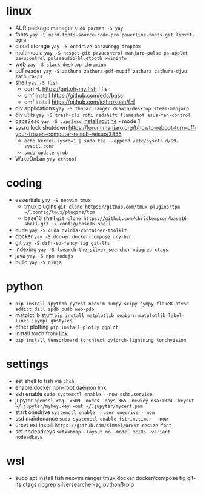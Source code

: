 # linux
* AUR package manager `sudo pacman -S yay`
* fonts `yay -S nerd-fonts-source-code-pro powerline-fonts-git libxft-bgra`
* cloud storage `yay -S onedrive-abraunegg dropbox`
* multimedia `yay -S ncspot-git pavucontrol manjaro-pulse pa-applet pavucontrol pulseaudio-bluetooth xwininfo`
* web `yay -S slack-desktop chromium`
* pdf reader `yay -S zathura zathura-pdf-mupdf zathura zathura-djvu zathura-ps`
* shell `yay -S fish`
  * curl -L https://get.oh-my.fish | fish
  * omf install https://github.com/edc/bass
  * omf install https://github.com/jethrokuan/fzf
* div applications `yay -S thunar ranger drawio-desktop steam-manjaro`
* div utils `yay -S trash-cli rofi redshift flameshot asus-fan-control`
* caps2esc `yay -S caps2esc` [install routine](https://askubuntu.com/questions/979359/how-do-i-install-caps2esc) - mode 1
* sysrq lock shutdown https://forum.manjaro.org/t/howto-reboot-turn-off-your-frozen-computer-reisub-reisuo/3855
  + `echo kernel.sysrq=1 | sudo tee --append /etc/sysctl.d/99-sysctl.conf`
  + `sudo update-grub`
* WakeOnLan `yay ethtool`

# coding
* essentials `yay -S neovim tmux`
  * tmux plugins `git clone https://github.com/tmux-plugins/tpm ~/.config/tmux/plugins/tpm`
  * base16 shell `git clone https://github.com/chriskempson/base16-shell.git ~/.config/base16-shell`
* cuda `yay -S cuda nvidia-container-toolkit`
* docker `yay -S docker docker-compose dry-bin`
* git `yay -S diff-so-fancy tig git-lfs`
* indexing `yay -S fsearch the_silver_searcher ripgrep ctags`
* java `yay -S npm nodejs`
* build `yay -S ninja`

# python
* `pip install ipython pytest neovim numpy scipy sympy flake8 ptvsd addict dill ipdb pudb web-pdb`
* matplotlib stuff `pip install matplotlib seaborn matplotlib-label-lines ipympl qbstyles`
* other plotting `pip install plotly ggplot`
* install torch from [link](https://pytorch.org/)
* `pip install tensorboard torchtext pytorch-lightning torchvision`

# settings
* set shell to fish via `chsh`
* enable docker non-root daemon [link](https://docs.docker.com/engine/install/linux-postinstall)
* ssh enable `sudo systemctl enable --now sshd.service`
* jupyter `openssl req -x509 -nodes -days 365 -newkey rsa:1024 -keyout ~/.jupyter/mykey.key -out ~/.jupyter/mycert.pem`
* start onedrive `systemctl enable --user onedrive --now`
* ssd maintenance `sudo systemctl enable fstrim.timer --now`
* urxvt ext install `https://github.com/simmel/urxvt-resize-font`
* set nodeadkeys `setxkbmap -layout no -model pc105 -variant nodeadkeys`

# wsl
* sudo apt install fish neovim ranger tmux docker docker/compose tig git-lfs ctags ripgrep silversearcher-ag python3-pip
